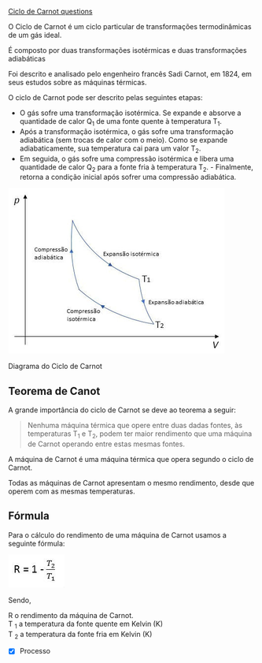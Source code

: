 [Ciclo de Carnot questions](Ciclo%20de%20Carnot%20questions.md)

O Ciclo de Carnot é um ciclo particular de transformações termodinâmicas de um gás ideal.

É composto por duas transformações isotérmicas e duas transformações adiabáticas

Foi descrito e analisado pelo engenheiro francês Sadi Carnot, em 1824,
em seus estudos sobre as máquinas térmicas.

O ciclo de Carnot pode ser descrito pelas seguintes etapas:

-   O gás sofre uma transformação isotérmica. Se expande e absorve a quantidade de calor Q<sub>1</sub> de uma fonte quente à temperatura T<sub>1</sub>.
-   Após a transformação isotérmica, o gás sofre uma transformação
    adiabática (sem trocas de calor com o meio). Como se expande
    adiabaticamente, sua temperatura cai para um valor T<sub>2</sub>.
-   Em seguida, o gás sofre uma compressão isotérmica e libera uma
    quantidade de calor Q<sub>2</sub> para a fonte fria à temperatura T<sub>2</sub>. -   Finalmente, retorna a condição inicial após sofrer uma compressão adiabática.

![](Imagens/Pasted%20image%2020201023095432.png)

Diagrama do Ciclo de Carnot

Teorema de Canot
----------------

A grande importância do ciclo de Carnot se deve ao teorema a seguir:

> Nenhuma máquina térmica que opere entre duas dadas fontes, às
> temperaturas T<sub>1</sub> e T<sub>2</sub>, podem ter maior rendimento que uma máquina de Carnot operando entre estas mesmas fontes.

A máquina de Carnot é uma máquina térmica que opera segundo o ciclo de Carnot.

Todas as máquinas de Carnot apresentam o mesmo rendimento, desde que operem com as mesmas temperaturas.

Fórmula
-------



Para o cálculo do rendimento de uma máquina de Carnot usamos a seguinte fórmula:

![](Imagens/Pasted%20image%2020201023095801.png)

Sendo,

R o rendimento da máquina de Carnot.\
 T <sub>1</sub> a temperatura da fonte quente em Kelvin (K)\
 T <sub>2</sub> a temperatura da fonte fria em Kelvin (K)


- [x] Processo 
